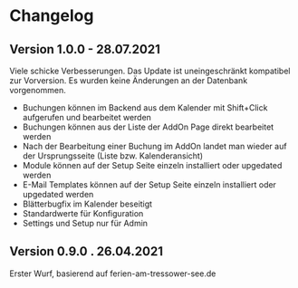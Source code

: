 Changelog
=========

Version 1.0.0 - 28.07.2021
--------------------------

Viele schicke Verbesserungen. Das Update ist uneingeschränkt kompatibel zur Vorversion. Es wurden keine Änderungen an der Datenbank vorgenommen.

* Buchungen können im Backend aus dem Kalender mit Shift+Click aufgerufen und bearbeitet werden
* Buchungen können aus der Liste der AddOn Page direkt bearbeitet werden
* Nach der Bearbeitung einer Buchung im AddOn landet man wieder auf der Ursprungsseite (Liste bzw. Kalenderansicht)
* Module können auf der Setup Seite einzeln installiert oder upgedated werden
* E-Mail Templates können auf der Setup Seite einzeln installiert oder upgedated werden
* Blätterbugfix im Kalender beseitigt
* Standardwerte für Konfiguration
* Settings und Setup nur für Admin


Version 0.9.0 . 26.04.2021
--------------------------

Erster Wurf, basierend auf ferien-am-tressower-see.de


